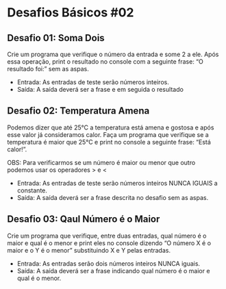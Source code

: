 # Desafios Básicos #02

## Desafio 01: Soma Dois

Crie um programa que verifique o número da entrada e some 2 a ele. Após essa operação, print o resultado no console com a seguinte frase: “O resultado foi:” sem as aspas.

- Entrada: As entradas de teste serão números inteiros.
- Saída: A saída deverá ser a frase e em seguida o resultado

## Desafio 02: Temperatura Amena

Podemos dizer que até 25°C a temperatura está amena e gostosa e após esse valor já consideramos calor. Faça um programa que verifique se a temperatura é maior que 25°C e print no console a seguinte frase: “Está calor!”.

OBS: Para verificarmos se um número é maior ou menor que outro podemos usar os operadores > e <

- Entrada: As entradas de teste serão números inteiros NUNCA IGUAIS a constante.
- Saída: A saída deverá ser a frase descrita no desafio sem as aspas.

## Desafio 03: Qaul Número é o Maior

Crie um programa que verifique, entre duas entradas, qual número é o maior e qual é o menor e print eles no console dizendo “O número X é o maior e o Y é o menor” substituindo X e Y pelas entradas.

- Entrada: As entradas serão dois números inteiros NUNCA iguais.
- Saída: A saída deverá ser a frase indicando qual número é o maior e qual é o menor.
